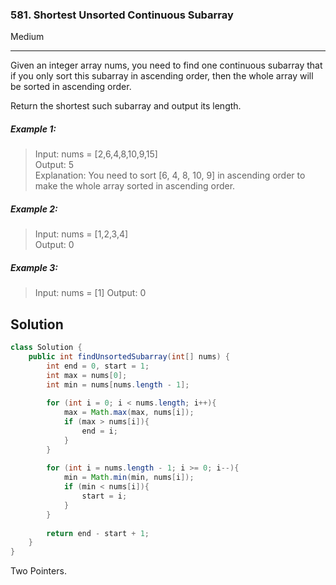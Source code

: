 ### 581. Shortest Unsorted Continuous Subarray
Medium

------------

Given an integer array nums, you need to find one continuous subarray that if you only sort this subarray in ascending order, then the whole array will be sorted in ascending order.

Return the shortest such subarray and output its length.

##### Example 1:

> Input: nums = [2,6,4,8,10,9,15]  
Output: 5  
Explanation: You need to sort [6, 4, 8, 10, 9] in ascending order to make the whole array sorted in ascending order.

##### Example 2:

> Input: nums = [1,2,3,4]  
Output: 0

##### Example 3:

> Input: nums = [1]
Output: 0

## Solution
```java
class Solution {
    public int findUnsortedSubarray(int[] nums) {
        int end = 0, start = 1;
        int max = nums[0];
        int min = nums[nums.length - 1];
        
        for (int i = 0; i < nums.length; i++){
            max = Math.max(max, nums[i]);
            if (max > nums[i]){
                end = i;
            }
        }
        
        for (int i = nums.length - 1; i >= 0; i--){
            min = Math.min(min, nums[i]);
            if (min < nums[i]){
                start = i;
            }
        }
        
        return end - start + 1;
    }
}
```
Two Pointers.